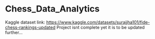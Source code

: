 # Chess_Data_Analytics
Kaggle dataset link: https://www.kaggle.com/datasets/surajjha101/fide-chess-rankings-updated
Project isnt complete yet it is to be updated further...
